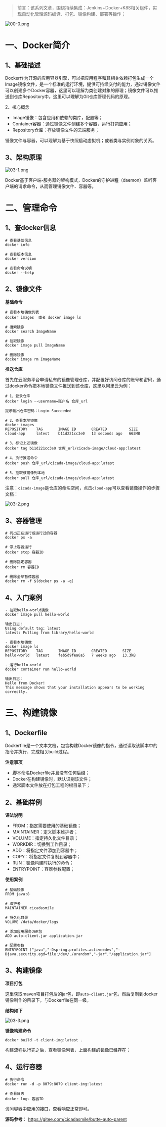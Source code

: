 > 前言：该系列文章，围绕持续集成：Jenkins+Docker+K8S相关组件，实现自动化管理源码编译、打包、镜像构建、部署等操作；

![](https://images.gitee.com/uploads/images/2022/0213/110229_5a26fb73_5064118.png "00-0.png")

# 一、Docker简介

## 1、基础描述

Docker作为开源的应用容器引擎，可以把应用程序和其相关依赖打包生成一个Image镜像文件，是一个标准的运行环境，提供可持续交付的能力，通过镜像文件可以创建多个Docker容器，这里可以理解为类创建对象的原理；镜像文件可以推送到仓库Repository中，这里可以理解为Git仓库管理代码的原理。

2、核心概念

- Image镜像：包含应用和依赖的类库，配置等；
- Container容器：通过镜像文件创建多个容器，运行打包应用；
- Repository仓库：存放镜像文件的云端服务；

镜像文件与容器，可以理解为基于快照启动虚拟机；或者类与实例对象的关系。

## 3、架构原理

![](https://images.gitee.com/uploads/images/2022/0213/110704_b9babf76_5064118.png "03-1.png")

Docker基于客户端-服务器的架构模式，Docker的守护进程（daemon）监听客户端的请求命令，从而管理镜像文件、容器等。

# 二、管理命令

## 1、查docker信息

```
# 查看基础信息
docker info

# 查看版本信息
docker version

# 查看命令说明
docker --help
```

## 2、镜像文件

**基础命令**

```
# 查看本地镜像列表
docker images  或者 docker image ls

# 搜索镜像
docker search ImageName

# 拉取镜像
docker image pull ImageName

# 删除镜像
docker image rm ImageName
```

**推送仓库**

首先在云服务平台申请私有的镜像管理仓库，并配置好访问仓库的账号和密码，通过docker命令把本地镜像文件推送到该仓库，这里以阿里云为例：

```
# 1、登录仓库
docker login --username=账户名 仓库_url

提示输出仓库密码：Login Succeeded

# 2、查看本地镜像
docker images
REPOSITORY    TAG       IMAGE ID       CREATED          SIZE
cloud-app     latest    b11d221cc3e0   13 seconds ago   662MB

# 3、标记上述镜像
docker tag b11d221cc3e0 仓库_url/cicada-image/cloud-app:latest

# 4、执行推送命令
docker push 仓库_url/cicada-image/cloud-app:latest

# 5、拉取该镜像到本地
docker pull 仓库_url/cicada-image/cloud-app:latest
```

注意：`cicada-image`是仓库的命名空间，点击`cloud-app`可以查看镜像操作的步骤文档：

![](https://images.gitee.com/uploads/images/2022/0213/110722_9d9747d4_5064118.png "03-2.png")

## 3、容器管理

```
# 列出正在运行或运行过的容器
docker ps -a

# 停止容器运行
docker stop 容器ID

# 删除指定容器
docker rm 容器ID

# 删除全部暂停容器
docker rm -f $(docker ps -a -q)
```

## 4、入门案例

```
- 拉取hello-world镜像
docker image pull hello-world

输出日志：
Using default tag: latest
latest: Pulling from library/hello-world

- 查看本地镜像
docker image ls
REPOSITORY    TAG       IMAGE ID       CREATED       SIZE
hello-world   latest    feb5d9fea6a5   7 weeks ago   13.3kB

- 运行hello-world
docker container run hello-world

输出日志：
Hello from Docker!
This message shows that your installation appears to be working correctly.
```

# 三、构建镜像

## 1、Dockerfile

Dockerfile是一个文本文档，包含构建Docker镜像的指令，通过读取该脚本中的指令并执行，完成相关build过程。

**注意事项**

- 脚本命名Dockerfile并且没有任何后缀；
- Docker在构建镜像时，默认识别该文件；
- 通常脚本文件放在打包工程的根目录下；

## 2、基础样例

**语法说明**

- FROM：指定需要使用的基础镜像；
- MAINTAINER：定义脚本维护者；
- VOLUME：指定持久化文件目录；
- WORKDIR：切换到工作目录；
- ADD：将指定文件添加到容器中；
- COPY：将指定文件复制到容器中；
- RUN：镜像构建时执行的命令；
- ENTRYPOINT：容器参数配置；

**使用案例**

```
# 基础镜像
FROM java:8

# 维护者
MAINTAINER cicadasmile

# 持久化目录
VOLUME /data/docker/logs

# 添加应用服务JAR包
ADD auto-client.jar application.jar

# 配置参数
ENTRYPOINT ["java","-Dspring.profiles.active=dev","-Djava.security.egd=file:/dev/./urandom","-jar","/application.jar"]
```

## 3、构建镜像

**项目打包**

这里获取maven项目打包后的jar包，即`auto-client.jar`包，然后复制到docker镜像制作的目录下，与Dockerfile在同一级。

**结构如下**

![](https://images.gitee.com/uploads/images/2022/0213/110739_d82f09e1_5064118.png "03-3.png")

**镜像构建命令**

```
docker build -t client-img:latest .
```

构建流程执行完之后，查看镜像列表，上面构建的镜像已经存在；

## 4、运行容器

```
# 执行命令
docker run -d -p 8079:8079 client-img:latest

# 查看日志
docker logs 容器ID
```

访问容器中应用的接口，查看响应正常即可。

**源码参考：** https://gitee.com/cicadasmile/butte-auto-parent